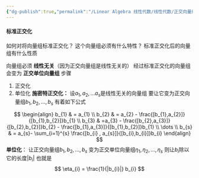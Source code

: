 ```yaml
---
{"dg-publish":true,"permalink":"/Linear Algebra 线性代数/线性代数/正交向量组与正交矩阵/工具箱：标准正交化/","tags":["线代","toolbox"]}
---
```


#### 标准正交化
如何对将向量组标准正交化？
这个向量组必须有什么特性？
标准正交化后的向量组有什么性质
 
向量组必须 **线性无关**（因为正交向量组是线性无关的）
经过标准正交化的向量组会变为 **正交单位向量组**
步骤
1. 正交化
2. 单位化
**施密特正交化：**
设$a_{1},a_{2},\dots a_{s}$是线性无关的向量组
要让它变为正交向量组$b_{1},b_{2},\dots ,b_{s}$
有着如下公式

$$
\begin{align}
b_{1} & = a_{1} \\
b_{2} & = a_{2} -  \frac{[b_{1},a_{2}]}{[b_{1},b_{2}]}b_{1} \\
b_{3}  & =a_{3} - \frac{[b_{2},a_{3}]}{[b_{2},b_{2}]}b_{2} - \frac{[b_{1},a_{3}]}{[b_{1},b_{2}]}b_{1} \\
\dots \\
b_{s}  & = a_{s}- \sum_{i=1}^{s} \frac{[b_{i} , a_{s}]}{[b_{i},b_{i}]}b_{i}
\end{align}
$$
**单位化**：
让正交向量组$b_{1},b_{2},\dots ,b_{s}$
变为正交单位向量组$\eta_{1} , \eta_{2} , \dots ,\eta_{s}$
则让$b_{i}$除以它的长度$|b_{i}|$
也就是
$$
\eta_{i} = \frac{1}{|b_{i}|} b_{i}
$$

